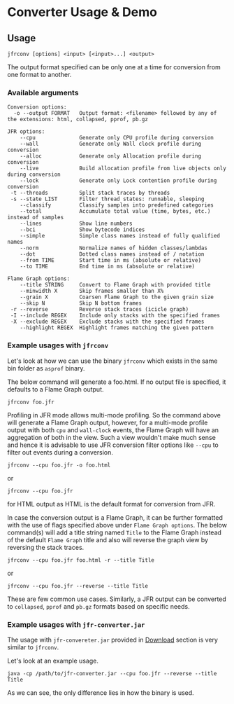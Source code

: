 # Converter Usage & Demo

## Usage

`jfrconv [options] <input> [<input>...] <output>`

The output format specified can be only one at a time for conversion from one format to another.

### Available arguments

```
Conversion options: 
  -o --output FORMAT   Output format: <filename> followed by any of the extensions: html, collapsed, pprof, pb.gz
  
JFR options:
    --cpu              Generate only CPU profile during conversion
    --wall             Generate only Wall clock profile during conversion
    --alloc            Generate only Allocation profile during conversion
    --live             Build allocation profile from live objects only during conversion
    --lock             Generate only Lock contention profile during conversion
 -t --threads          Split stack traces by threads
 -s --state LIST       Filter thread states: runnable, sleeping
    --classify         Classify samples into predefined categories
    --total            Accumulate total value (time, bytes, etc.) instead of samples
    --lines            Show line numbers
    --bci              Show bytecode indices
    --simple           Simple class names instead of fully qualified names
    --norm             Normalize names of hidden classes/lambdas
    --dot              Dotted class names instead of / notation
    --from TIME        Start time in ms (absolute or relative)
    --to TIME          End time in ms (absolute or relative)
    
Flame Graph options:
    --title STRING     Convert to Flame Graph with provided title
    --minwidth X       Skip frames smaller than X%
    --grain X          Coarsen Flame Graph to the given grain size
    --skip N           Skip N bottom frames
 -r --reverse          Reverse stack traces (icicle graph)
 -I --include REGEX    Include only stacks with the specified frames
 -X --exclude REGEX    Exclude stacks with the specified frames
    --highlight REGEX  Highlight frames matching the given pattern
```

### Example usages with `jfrconv`

Let's look at how we can use the binary `jfrconv` which exists in the same bin folder as `asprof` 
binary.



The below command will generate a foo.html. If no output file is specified, it defaults to a 
Flame Graph output. 

```
jfrconv foo.jfr
```

Profiling in JFR mode allows multi-mode profiling. So the command above will generate a Flame Graph 
output, however, for a multi-mode profile output with both `cpu` and `wall-clock` events, the 
Flame Graph will have an aggregation of both in the view. Such a view wouldn't make much sense and 
hence it is advisable to use JFR conversion filter options like `--cpu` to filter out events 
during a conversion.

```
jfrconv --cpu foo.jfr -o foo.html
```
or
```
jfrconv --cpu foo.jfr
```
for HTML output as HTML is the default format for conversion from JFR.

In case the conversion output is a Flame Graph, it can be further formatted with the use of flags 
specified above under `Flame Graph options`. The below command(s) will add a title string named `Title` 
to the Flame Graph instead of the default `Flame Graph` title and also will reverse the graph view 
by reversing the stack traces.
```
jfrconv --cpu foo.jfr foo.html -r --title Title
```
or
```
jfrconv --cpu foo.jfr --reverse --title Title
```

These are few common use cases. Similarly, a JFR output can be converted to `collapsed`, `pprof` and
`pb.gz` formats based on specific needs.

### Example usages with `jfr-converter.jar`

The usage with `jfr-convereter.jar` provided in
[Download](https://github.com/async-profiler/async-profiler/?tab=readme-ov-file#Download)
section is very similar to `jfrconv`.

Let's look at an example usage.

`java -cp /path/to/jfr-converter.jar --cpu foo.jfr --reverse --title Title`

As we can see, the only difference lies in how the binary is used.

